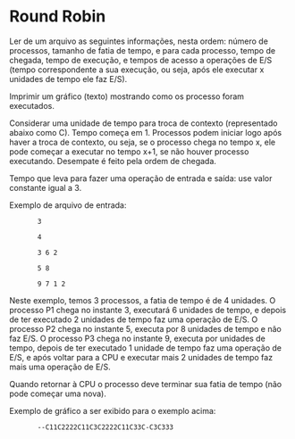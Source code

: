 # Round Robin

Ler de um arquivo as seguintes informações, nesta ordem: número de processos, tamanho de fatia de tempo, e para cada processo, tempo de chegada, tempo de execução, e tempos de acesso a operações de E/S (tempo correspondente a sua execução, ou seja, após ele executar x unidades de tempo ele faz E/S).

Imprimir um gráfico (texto) mostrando como os processo foram executados.

Considerar uma unidade de tempo para troca de contexto (representado abaixo como C). Tempo começa em 1. Processos podem iniciar logo após haver a troca de contexto, ou seja, se o processo chega no tempo x, ele pode começar a executar no tempo x+1, se não houver processo executando. Desempate é feito pela ordem de chegada.

Tempo que leva para fazer uma operação de entrada e saída: use valor constante igual a 3. 

Exemplo de arquivo de entrada:

           3

           4

           3 6 2

           5 8 

           9 7 1 2


Neste exemplo, temos 3 processos, a fatia de tempo é de 4 unidades. O processo P1 chega no instante 3, executará 6 unidades de tempo, e depois de ter executado 2 unidades de tempo faz uma operação de E/S. O processo P2 chega no instante 5, executa por 8 unidades de tempo e não faz E/S.   O processo P3 chega no instante 9, executa por  unidades de tempo, depois de ter executado 1 unidade de tempo faz uma operação de E/S, e após voltar para a CPU e executar mais 2 unidades de tempo faz mais uma operação de E/S. 

Quando retornar à CPU o processo deve terminar sua fatia de tempo (não pode começar uma nova). 

 
Exemplo de gráfico a ser exibido para o exemplo acima:

           --C11C2222C11C3C2222C11C33C-C3C333
